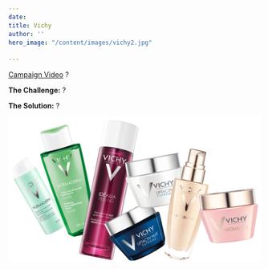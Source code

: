 ```yaml
---
date: 
title: Vichy
author: ''
hero_image: "/content/images/vichy2.jpg"

---
```

[Campaign Video](https://www.youtube.com/watch?v=0Ggn3tQliFE) ?

**The Challenge:** ?

**The Solution:** ?

![](/content/images/vichy.jpg)